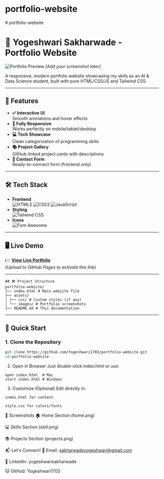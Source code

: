 # portfolio-website
﻿# portfolio-website
#  🌟 Yogeshwari Sakharwade - Portfolio Website

![Portfolio Preview](https://i.imgur.com/JfQjK9l.png) *[Add your screenshot later]*

A responsive, modern portfolio website showcasing my skills as an AI & Data Science student, built with pure HTML/CSS/JS and Tailwind CSS.

---

## 🚀 Features

* **✅ Interactive UI**  
  Smooth animations and hover effects
* **📱 Fully Responsive**  
  Works perfectly on mobile/tablet/desktop
* **💻 Tech Showcase**  
  Clean categorization of programming skills
* **📚 Project Gallery**  
  GitHub-linked project cards with descriptions
* **📝 Contact Form**  
  Ready-to-connect form (frontend only)

---

## 🛠️ Tech Stack

* **Frontend**  
  ![HTML5](https://img.shields.io/badge/-HTML5-E34F26?logo=html5&logoColor=white)
  ![CSS3](https://img.shields.io/badge/-CSS3-1572B6?logo=css3&logoColor=white)
  ![JavaScript](https://img.shields.io/badge/-JavaScript-F7DF1E?logo=javascript&logoColor=black)
* **Styling**  
  ![Tailwind CSS](https://img.shields.io/badge/-Tailwind_CSS-38B2AC?logo=tailwind-css&logoColor=white)
* **Icons**  
  ![Font Awesome](https://img.shields.io/badge/-Font_Awesome-528DD7?logo=font-awesome&logoColor=white)

---

## 🖥️ Live Demo

👉 **[View Live Portfolio](https://yogeshwari1703.github.io)**  
*(Upload to GitHub Pages to activate this link)*

---
```
## 🛠️ Project Structure
portfolio-website/
├── index.html # Main website file
├── assets/
│ ├── css/ # Custom styles (if any)
│ └── images/ # Portfolio screenshots
├── README.md # This documentation
```

---

## 🚀 Quick Start

### 1. Clone the Repository
```bash
git clone https://github.com/Yogeshwari1703/portfolio-website.git
cd portfolio-website
```
2. Open in Browser
Just double-click index.html or use:
```
open index.html  # Mac
start index.html # Windows
```
3. Customize (Optional)
Edit directly in:
```
index.html for content

style.css for colors/fonts
```
📸 Screenshots
🏠 Home Section
(home.png)

💻 Skills Section
(skill.png)

📚 Projects Section
(projects.png)

📬 Let's Connect!
💌 Email: sakharwadeyogeshwari@gmail.com

💼 LinkedIn: yogeshwarisakharwade

🐱 GitHub: Yogeshwari1703
